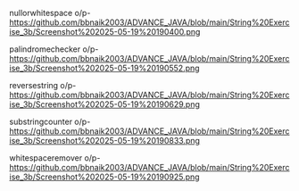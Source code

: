 

nullorwhitespace o/p- https://github.com/bbnaik2003/ADVANCE_JAVA/blob/main/String%20Exercise_3b/Screenshot%202025-05-19%20190400.png

palindromechecker o/p- https://github.com/bbnaik2003/ADVANCE_JAVA/blob/main/String%20Exercise_3b/Screenshot%202025-05-19%20190552.png

reversestring o/p- https://github.com/bbnaik2003/ADVANCE_JAVA/blob/main/String%20Exercise_3b/Screenshot%202025-05-19%20190629.png

substringcounter o/p- https://github.com/bbnaik2003/ADVANCE_JAVA/blob/main/String%20Exercise_3b/Screenshot%202025-05-19%20190833.png

whitespaceremover o/p- https://github.com/bbnaik2003/ADVANCE_JAVA/blob/main/String%20Exercise_3b/Screenshot%202025-05-19%20190925.png
